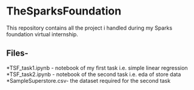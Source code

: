 # TheSparksFoundation
This repository contains all the project i handled during my Sparks foundation virtual internship.
## Files-
*TSF_task1.ipynb - notebook of my first task i.e. simple linear regression
*TSF_task2.ipynb - notebook of the second task i.e. eda of store data
*SampleSuperstore.csv- the dataset required for the second task
 
